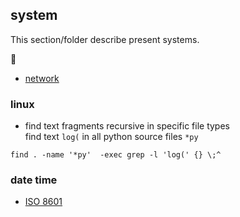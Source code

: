 ## system

This section/folder describe present systems.

:construction:

+ [network](./4_net/README.md)

### linux

+ find text fragments recursive in specific file types  
  find text `log(` in all python source files `*py`

```shell
find . -name '*py'  -exec grep -l 'log(' {} \;^
```

### date time

+ [ISO 8601](https://en.wikipedia.org/wiki/ISO_8601)

